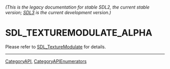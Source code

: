 ###### (This is the legacy documentation for stable SDL2, the current stable version; [SDL3](https://wiki.libsdl.org/SDL3/) is the current development version.)
# SDL_TEXTUREMODULATE_ALPHA

Please refer to [SDL_TextureModulate](SDL_TextureModulate) for details.

----
[CategoryAPI](CategoryAPI), [CategoryAPIEnumerators](CategoryAPIEnumerators)

